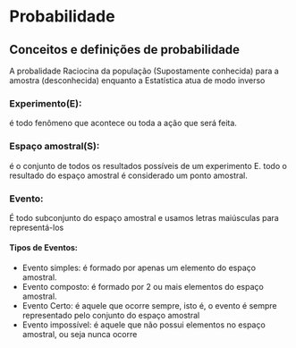 # Probabilidade
## Conceitos e definições de probabilidade 
A probalidade Raciocina da população (Supostamente conhecida) para a amostra (desconhecida) enquanto a Estatística atua de modo inverso


### Experimento(E):
é todo fenômeno que acontece ou toda a ação que será feita.
 
### Espaço amostral(S):
é o conjunto de todos os resultados possíveis de um experimento E.
todo o resultado do espaço amostral é considerado um ponto amostral.

### Evento:
É todo subconjunto do espaço amostral e usamos letras maiúsculas para representá-los
#### Tipos de Eventos:
* Evento simples: é formado por apenas um elemento do espaço amostral. 
* Evento composto: é formado por 2 ou mais elementos do espaço amostral.
* Evento Certo: é aquele que ocorre sempre, isto é, o evento é sempre representado pelo conjunto do espaço amostral
* Evento impossível: é aquele que não possui elementos no espaço amostral, ou seja nunca ocorre
